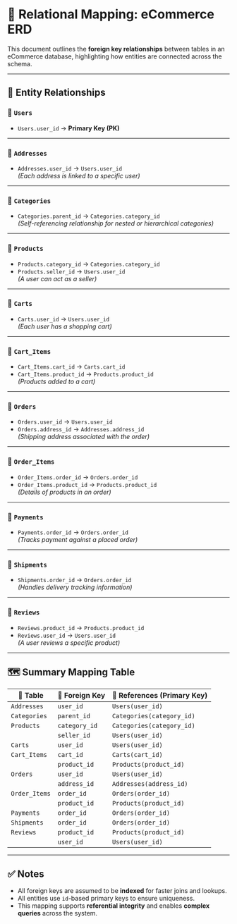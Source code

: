 # 🔗 Relational Mapping: eCommerce ERD

This document outlines the **foreign key relationships** between tables in an eCommerce database, highlighting how entities are connected across the schema.

---

## 📘 Entity Relationships

### 🔹 `Users`
- `Users.user_id` → **Primary Key (PK)**

---

### 🔹 `Addresses`
- `Addresses.user_id` → `Users.user_id`  
  _(Each address is linked to a specific user)_

---

### 🔹 `Categories`
- `Categories.parent_id` → `Categories.category_id`  
  _(Self-referencing relationship for nested or hierarchical categories)_

---

### 🔹 `Products`
- `Products.category_id` → `Categories.category_id`
- `Products.seller_id` → `Users.user_id`  
  _(A user can act as a seller)_

---

### 🔹 `Carts`
- `Carts.user_id` → `Users.user_id`  
  _(Each user has a shopping cart)_

---

### 🔹 `Cart_Items`
- `Cart_Items.cart_id` → `Carts.cart_id`
- `Cart_Items.product_id` → `Products.product_id`  
  _(Products added to a cart)_

---

### 🔹 `Orders`
- `Orders.user_id` → `Users.user_id`
- `Orders.address_id` → `Addresses.address_id`  
  _(Shipping address associated with the order)_

---

### 🔹 `Order_Items`
- `Order_Items.order_id` → `Orders.order_id`
- `Order_Items.product_id` → `Products.product_id`  
  _(Details of products in an order)_

---

### 🔹 `Payments`
- `Payments.order_id` → `Orders.order_id`  
  _(Tracks payment against a placed order)_

---

### 🔹 `Shipments`
- `Shipments.order_id` → `Orders.order_id`  
  _(Handles delivery tracking information)_

---

### 🔹 `Reviews`
- `Reviews.product_id` → `Products.product_id`
- `Reviews.user_id` → `Users.user_id`  
  _(A user reviews a specific product)_

---

## 🗺️ Summary Mapping Table

| 🧱 Table        | 🔑 Foreign Key        | 🔗 References (Primary Key)        |
|----------------|-----------------------|------------------------------------|
| `Addresses`    | `user_id`             | `Users(user_id)`                   |
| `Categories`   | `parent_id`           | `Categories(category_id)`          |
| `Products`     | `category_id`         | `Categories(category_id)`          |
|                | `seller_id`           | `Users(user_id)`                   |
| `Carts`        | `user_id`             | `Users(user_id)`                   |
| `Cart_Items`   | `cart_id`             | `Carts(cart_id)`                   |
|                | `product_id`          | `Products(product_id)`             |
| `Orders`       | `user_id`             | `Users(user_id)`                   |
|                | `address_id`          | `Addresses(address_id)`            |
| `Order_Items`  | `order_id`            | `Orders(order_id)`                 |
|                | `product_id`          | `Products(product_id)`             |
| `Payments`     | `order_id`            | `Orders(order_id)`                 |
| `Shipments`    | `order_id`            | `Orders(order_id)`                 |
| `Reviews`      | `product_id`          | `Products(product_id)`             |
|                | `user_id`             | `Users(user_id)`                   |

---

## ✅ Notes
- All foreign keys are assumed to be **indexed** for faster joins and lookups.
- All entities use `id`-based primary keys to ensure uniqueness.
- This mapping supports **referential integrity** and enables **complex queries** across the system.

